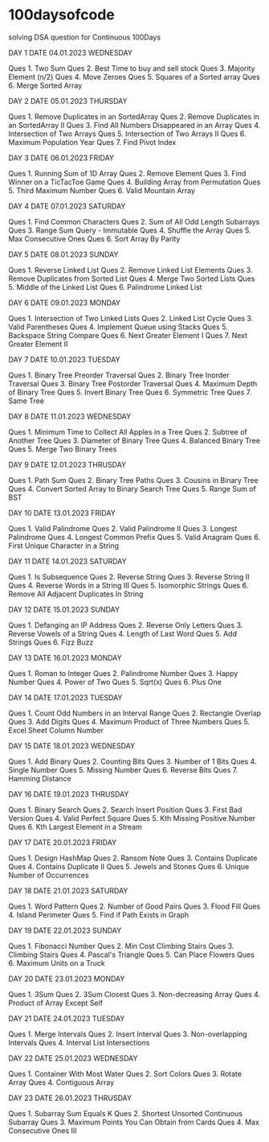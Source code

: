 # 100daysofcode
solving DSA question for Continuous 100Days

DAY 1
DATE 04.01.2023 WEDNESDAY

Ques 1. Two Sum
Ques 2. Best Time to buy and sell stock
Ques 3. Majority Element (n/2)
Ques 4. Move Zeroes
Ques 5. Squares of a Sorted array 
Ques 6. Merge Sorted Array

DAY 2
DATE 05.01.2023 THURSDAY

Ques 1. Remove Duplicates in an SortedArray
Ques 2. Remove Duplicates in an SortedArray II
Ques 3. Find All Numbers Disappeared in an Array
Ques 4. Intersection of Two Arrays
Ques 5. Intersection of Two Arrays II
Ques 6. Maximum Population Year
Ques 7. Find Pivot Index

DAY 3
DATE 06.01.2023 FRIDAY

Ques 1. Running Sum of 1D Array
Ques 2. Remove Element
Ques 3. Find Winner on a TicTacToe Game
Ques 4. Building Array from Permutation
Ques 5. Third Maximum Number
Ques 6. Valid Mountain Array

DAY 4
DATE 07.01.2023 SATURDAY

Ques 1. Find Common Characters
Ques 2. Sum of All Odd Length Subarrays
Ques 3. Range Sum Query - Immutable
Ques 4. Shuffle the Array
Ques 5. Max Consecutive Ones
Ques 6. Sort Array By Parity

DAY 5
DATE 08.01.2023 SUNDAY 

Ques 1. Reverse Linked List
Ques 2. Remove Linked List Elements
Ques 3. Remove Duplicates from Sorted List
Ques 4. Merge Two Sorted Lists
Ques 5. Middle of the Linked List
Ques 6. Palindrome Linked List

DAY 6
DATE 09.01.2023 MONDAY

Ques 1. Intersection of Two Linked Lists
Ques 2. Linked List Cycle
Ques 3. Valid Parentheses
Ques 4. Implement Queue using Stacks
Ques 5. Backspace String Compare
Ques 6. Next Greater Element I
Ques 7. Next Greater Element II

DAY 7
DATE 10.01.2023 TUESDAY

Ques 1. Binary Tree Preorder Traversal
Ques 2. Binary Tree Inorder Traversal
Ques 3. Binary Tree Postorder Traversal
Ques 4. Maximum Depth of Binary Tree
Ques 5. Invert Binary Tree
Ques 6. Symmetric Tree
Ques 7. Same Tree

DAY 8
DATE 11.01.2023 WEDNESDAY

Ques 1. Minimum Time to Collect All Apples in a Tree
Ques 2. Subtree of Another Tree
Ques 3. Diameter of Binary Tree
Ques 4. Balanced Binary Tree
Ques 5. Merge Two Binary Trees

DAY 9
DATE 12.01.2023 THRUSDAY

Ques 1. Path Sum
Ques 2. Binary Tree Paths
Ques 3. Cousins in Binary Tree
Ques 4. Convert Sorted Array to Binary Search Tree
Ques 5. Range Sum of BST

DAY 10
DATE 13.01.2023 FRIDAY

Ques 1. Valid Palindrome
Ques 2. Valid Palindrome II
Ques 3. Longest Palindrome
Ques 4. Longest Common Prefix
Ques 5. Valid Anagram
Ques 6. First Unique Character in a String

DAY 11
DATE 14.01.2023 SATURDAY

Ques 1. Is Subsequence
Ques 2. Reverse String
Ques 3. Reverse String II
Ques 4. Reverse Words in a String III
Ques 5. Isomorphic Strings
Ques 6. Remove All Adjacent Duplicates In String

DAY 12
DATE 15.01.2023 SUNDAY

Ques 1. Defanging an IP Address
Ques 2. Reverse Only Letters
Ques 3. Reverse Vowels of a String
Ques 4. Length of Last Word
Ques 5. Add Strings
Ques 6. Fizz Buzz

DAY 13
DATE 16.01.2023 MONDAY

Ques 1. Roman to Integer
Ques 2. Palindrome Number
Ques 3. Happy Number
Ques 4. Power of Two
Ques 5. Sqrt(x)
Ques 6. Plus One

DAY 14
DATE 17.01.2023 TUESDAY

Ques 1. Count Odd Numbers in an Interval Range
Ques 2. Rectangle Overlap
Ques 3. Add Digits
Ques 4. Maximum Product of Three Numbers
Ques 5. Excel Sheet Column Number

DAY 15
DATE 18.01.2023 WEDNESDAY

Ques 1. Add Binary
Ques 2. Counting Bits
Ques 3. Number of 1 Bits
Ques 4. Single Number
Ques 5. Missing Number
Ques 6. Reverse Bits
Ques 7. Hamming Distance

DAY 16
DATE 19.01.2023 THRUSDAY

Ques 1. Binary Search
Ques 2. Search Insert Position
Ques 3. First Bad Version
Ques 4. Valid Perfect Square
Ques 5. Kth Missing Positive Number
Ques 6. Kth Largest Element in a Stream

DAY 17
DATE 20.01.2023 FRIDAY

Ques 1. Design HashMap
Ques 2. Ransom Note
Ques 3. Contains Duplicate
Ques 4. Contains Duplicate II
Ques 5. Jewels and Stones
Ques 6. Unique Number of Occurrences

DAY 18
DATE 21.01.2023 SATURDAY

Ques 1. Word Pattern
Ques 2. Number of Good Pairs
Ques 3. Flood Fill
Ques 4. Island Perimeter
Ques 5. Find if Path Exists in Graph

DAY 19
DATE 22.01.2023 SUNDAY

Ques 1. Fibonacci Number
Ques 2. Min Cost Climbing Stairs
Ques 3. Climbing Stairs
Ques 4. Pascal's Triangle
Ques 5. Can Place Flowers
Ques 6. Maximum Units on a Truck

DAY 20
DATE 23.01.2023 MONDAY

Ques 1. 3Sum
Ques 2. 3Sum Closest
Ques 3. Non-decreasing Array
Ques 4. Product of Array Except Self

DAY 21
DATE 24.01.2023 TUESDAY

Ques 1. Merge Intervals
Ques 2. Insert Interval
Ques 3. Non-overlapping Intervals
Ques 4. Interval List Intersections

DAY 22
DATE 25.01.2023 WEDNESDAY

Ques 1. Container With Most Water
Ques 2. Sort Colors
Ques 3. Rotate Array
Ques 4. Contiguous Array

DAY 23
DATE 26.01.2023 THRUSDAY

Ques 1. Subarray Sum Equals K
Ques 2. Shortest Unsorted Continuous Subarray
Ques 3. Maximum Points You Can Obtain from Cards
Ques 4. Max Consecutive Ones III
